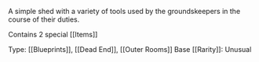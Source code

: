 A simple shed with a variety of tools used by the groundskeepers in the course of their duties.

Contains 2 special [[Items]]

Type: [[Blueprints]], [[Dead End]], [[Outer Rooms]]
Base [[Rarity]]: Unusual